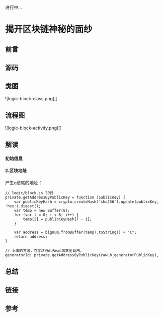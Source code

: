 进行中...

# 揭开区块链神秘的面纱

## 前言

## 源码

## 类图

![logic-block-class.png][]

## 流程图

![logic-block-activity.png][]

## 解读

#### 初始信息

#### 2.区块地址

产生c结尾的地址：

```
// logic/block.js 20行
private.getAddressByPublicKey = function (publicKey) {
	var publicKeyHash = crypto.createHash('sha256').update(publicKey, 'hex').digest();
	var temp = new Buffer(8);
	for (var i = 0; i < 8; i++) {
		temp[i] = publicKeyHash[7 - i];
	}

	var address = bignum.fromBuffer(temp).toString() + "C";
	return address;
}

// 上面的方法，在312行dbRead函数里调用，
generatorId: private.getAddressByPublicKey(raw.b_generatorPublicKey),
```

## 总结

## 链接

## 参考

[block-class.png]: ../styles/images/logic/block/class.png
[block-activity.png]: ../styles/images/modules/block/activity.png
